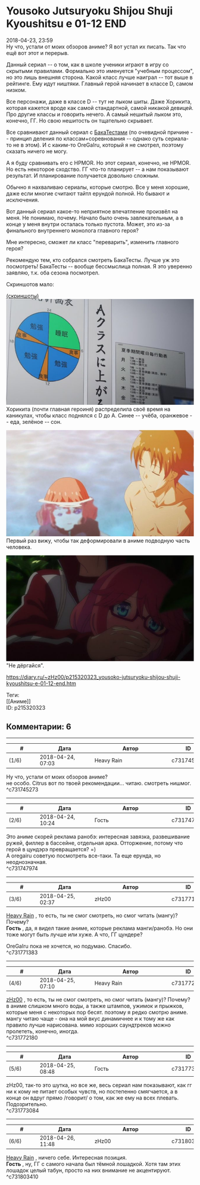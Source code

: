 Yousoko Jutsuryoku Shijou Shuji Kyoushitsu e 01-12 END
======================================================

  
2018-04-23, 23:59  
 Ну что, устали от моих обзоров аниме? Я вот устал их писать. Так что ещё вот этот и перерыв.   
   
 Данный сериал -- о том, как в школе ученики играют в игру со скрытыми правилами. Формально это именуется "учебным процессом", но это лишь внешняя сторона. Какой класс лучше наиграл -- тот выше в рейтинге. Ему идут ништяки. Главный герой начинает в классе D, самом низком.   
   
 Все персонажи, даже в классе D -- тут не лыком шиты. Даже Хорикита, которая кажется вроде как самой стандартной, самой никакой девицей. Про другие классы и говорить нечего. А самый нешитый лыком это, конечно, ГГ. Но свою нешитость он тщательно скрывает.   
   
 Все сравнивают данный сериал с  [БакаТестами](Baka%20to%20tesuto%20to%20shoukanjuu%202%2001-13%20END)  (по очевидной причине -- принцип деления по классам+соревнования -- однако суть сериала-то не в этом). И с каким-то OreGaIru, который я не смотрел, поэтому сказать ничего не могу.   
   
 А я буду сравнивать его с HPMOR. Но этот сериал, конечно, не HPMOR. Но есть некоторое сходство. ГГ что-то планирует -- а нам показывают результат. И планирование получается довольно сложным.   
   
 Обычно я нахваливаю сериалы, которые смотрю. Все у меня хорошие, даже если многие считают тайтл ерундой полной. Но бывают и исключения.   
   
 Вот данный сериал какое-то неприятное впечатление произвёл на меня. Не понимаю, почему. Начало было очень завлекательным, а в конце у меня внутри осталась только пустота. Может, это из-за финального внутреннего монолога главного героя?   
   
 Мне интересно, сможет ли класс "переварить", изменить главного героя?   
   
 Рекомендую тем, кто собрался смотреть БакаТесты. Лучше уж это посмотреть! БакаТесты -- вообще бессмыслица полная. Я это уверенно заявляю, т.к. оба сезона посмотрел.   
   
 Скриншотов мало:   
   
  [(скриншоты)](https://zHz00.diary.ru/p215320323.htm?index=1#linkmore215320323m1)       
  [![](pics/8jGwy1Kl.png)](https://i.imgur.com/8jGwy1K.png)    
 Хорикита (почти главная героиня) распределила своё время на каникулах, чтобы класс поднялся с D до A. Синее -- учёба, оранжевое -- еда, зелёное -- сон.   
   
  [![](pics/cOSMDJRl.jpg)](https://i.imgur.com/cOSMDJR.jpg)    
 Первый раз вижу, чтобы так деформировали в аниме подводную часть человека.   
   
  [![](pics/0b0ZgQIl.png)](https://i.imgur.com/0b0ZgQI.png)    
 "Не дёргайся".   
      
  
<https://diary.ru/~zHz00/p215320323_yousoko-jutsuryoku-shijou-shuji-kyoushitsu-e-01-12-end.htm>  
  
Теги:  
[[Аниме]]  
ID: p215320323  


Комментарии: 6
--------------

  


---



|         #         |              Дата              |                     Автор                     |           ID           |
| --- | --- | --- | --- |
| (1/6) | 2018-04-24, 07:03 | Heavy Rain | c731745273 |

  
  Ну что, устали от моих обзоров аниме?    
 не особо. Citrus вот по твоей рекомендации... читаю. смотреть нишмог.   
 ^c731745273

---



|         #         |              Дата              |                     Автор                     |           ID           |
| --- | --- | --- | --- |
| (2/6) | 2018-04-24, 10:24 | Гость | c731747974 |

  
 Это аниме скорей реклама ранобэ: интересная завязка, развешивание ружей, филлер в бассейне, отдельная арка. Отторжение, потому что герой в цундэрэ превращается? =)   
 А oregairu советую посмотреть все-таки. Та еще ерунда, но неоднозначная.   
 ^c731747974

---



|         #         |              Дата              |                     Автор                     |           ID           |
| --- | --- | --- | --- |
| (3/6) | 2018-04-25, 02:37 | zHz00 | c731771383 |

  
  [Heavy Rain](http://kogacz.diary.ru "dear j ournal")  , то есть, ты не смог смотреть, но смог читать (мангу)? Почему?   
  **Гость**  , да, я видел такие аниме, которые реклама манги/ранобэ. Но они тоже могут быть лучше или хуже. А что, ГГ цундере?   
   
 OreGaIru пока не хочется, но подумаю. Спасибо.   
 ^c731771383

---



|         #         |              Дата              |                     Автор                     |           ID           |
| --- | --- | --- | --- |
| (4/6) | 2018-04-25, 07:10 | Heavy Rain | c731772180 |

  
  [zHz00](https://zHz00.diary.ru "Untitled")  ,  то есть, ты не смог смотреть, но смог читать (мангу)? Почему?    
 в аниме слишком много воды, а также штампов, ужимок и прыжков, которые меня с некоторых пор бесят. поэтому я редко смотрю аниме. мангу читаю чаще - она на мой вкус динамичнее и к тому же как правило лучше нарисована. мимо хороших саундтреков можно пролететь, конечно, иногда.   
 ^c731772180

---



|         #         |              Дата              |                     Автор                     |           ID           |
| --- | --- | --- | --- |
| (5/6) | 2018-04-25, 08:48 | Гость | c731773084 |

  
 zHz00, так-то это шутка, но все же, весь сериал нам показывают, как гг ни к кому не питает особых чувств, но постепенно смягчается, а в конце он вдруг прямо /говорит/ о том, как же ему на всех плевать. Подозрительно.   
 ^c731773084

---



|         #         |              Дата              |                     Автор                     |           ID           |
| --- | --- | --- | --- |
| (6/6) | 2018-04-26, 11:48 | zHz00 | c731803410 |

  
  [Heavy Rain](http://kogacz.diary.ru "dear j ournal")  , ничего себе. Интересная позиция.   
  **Гость**  , ну, ГГ с самого начала был тёмной лошадкой. Хотя там этих лошадок целый табун, просто на них внимание не акцентируют.   
 ^c731803410